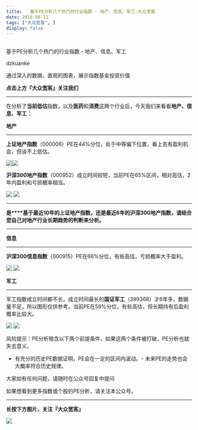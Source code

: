 ```yaml
---
title:   基于PE分析几个热门的行业指数 - 地产、信息、军工-大众宽客
date: 2016-08-11
tags: ["大众宽客", ]
display: false
---
```



## 



基于PE分析几个热门的行业指数 - 地产、信息、军工




dzkuanke




通过深入的数据、直观的图表，展示指数基金投资价值


**点击上方『大众宽客』关注我们**

****

在分析了**当前低估**指数，以及**医药**和**消费**这两个行业后，今天我们来看看**地产、信息、军工：**



**地产**

****

**上证地产指数**（000006）PE在44%分位，处于中等偏下位置，看上去有盈利机会，但谈不上低估。

<img data-s="300,640" data-type="png" src="http://mmbiz.qpic.cn/mmbiz/PKw3FQPmhIjUBQOorm7zadKuvjMc2ldsur2oPpNYTL39ubAGDqyXoXmLk2MJZAOTibFD3CZLCk9Uj2wWCfAOZGQ/0?wx_fmt=png" data-ratio="0.7396449704142012" data-w="507"/><img data-s="300,640" data-type="png" src="http://mmbiz.qpic.cn/mmbiz/PKw3FQPmhIjUBQOorm7zadKuvjMc2ldsbQwblib5CsBuwRvD3TwaLXPPYga0RKLjQicBa0NvKSmC9rTho3GZCjoA/0?wx_fmt=png" data-ratio="0.5773381294964028" data-w=""/>



**<strong style="white-space: pre-wrap;">沪深300地产指数**</strong>（000952）成立时间较短，当前PE在65%区间，相对高估，2年内盈利和亏损概率相当。



<img data-s="300,640" data-type="png" src="http://mmbiz.qpic.cn/mmbiz/PKw3FQPmhIjUBQOorm7zadKuvjMc2ldsFI5Jx9bVKuXZXGZNgyCHahnEOQS99sMhiaAZ6HxrLwZ4JIzFUSjkDyQ/0?wx_fmt=png" style="" data-ratio="0.7225433526011561" data-w="519"/>

<img data-s="300,640" data-type="png" src="http://mmbiz.qpic.cn/mmbiz/PKw3FQPmhIjUBQOorm7zadKuvjMc2ldsPHF51ibYhia0V2Lb0PmsH9rzMCjgicTNb8USUhNibvzx1mOJ8eT3z6X5zg/0?wx_fmt=png" style="" data-ratio="0.5809352517985612" data-w=""/>

****

**是****基于最近10年的上证地产指数，还是最近6年的沪深300地产指数，请结合您自己对地产行业长期趋势的判断来分析。**

****



**信息**

****

**沪深300信息指数**（000915）PE在66%分位，有些高估，亏损概率大于盈利。



<img data-s="300,640" data-type="png" src="http://mmbiz.qpic.cn/mmbiz/PKw3FQPmhIjUBQOorm7zadKuvjMc2lds1gqC4BU5BCWV6mxsj7Is80ntCFoC0UbVTQWnN0e8yHGJ5Pw3YZQ8pg/0?wx_fmt=png" style="" data-ratio="0.7225433526011561" data-w="519"/>

<img data-s="300,640" data-type="png" src="http://mmbiz.qpic.cn/mmbiz/PKw3FQPmhIjUBQOorm7zadKuvjMc2ldsfTRXIr6cQKmhjIflcO3MPO4iaOZiblIxDmgEwBnEXWdG53R0lRpxXhGQ/0?wx_fmt=png" style="" data-ratio="0.5863309352517986" data-w=""/>



**军工**

****

军工指数成立时间都不长，成立时间最长的**国证军工**（399368）才6年多，数据量不足，所以图形仅供参考。当前PE在59%分位，有些高估，但长期持有后盈利概率比较大。

<img data-s="300,640" data-type="png" src="http://mmbiz.qpic.cn/mmbiz/PKw3FQPmhIjUBQOorm7zadKuvjMc2ldsopJK9BvO71ldhfUfIoJK7LLVibLQ8ic0Y1wHhlGHSJUoauYhx0WaYQfA/0?wx_fmt=png" style="" data-ratio="0.7416173570019724" data-w="507"/>

<img data-s="300,640" data-type="png" src="http://mmbiz.qpic.cn/mmbiz/PKw3FQPmhIjUBQOorm7zadKuvjMc2ldsD8R33GpvtYsxhtXZaOsw50bz8ukbu5PicQnhwdCtnaCWibyeMO4Y3bFQ/0?wx_fmt=png" style="" data-ratio="0.5773381294964028" data-w=""/>







风险提示：PE分析暗含以下两个前提条件，如果这两个条件被打破，PE分析也就失去意义。
- 有充分的历史PE数据证明，PE会在一定的区间内波动。- 未来PE的走势也会大概率符合历史规律。






大家如有任何问题，请随时在公众号回复中提问

如果想看到更多指数或个股的PE分析，请关注本公众号。

****

**长按下方图片，关注『大众宽客』**

<img data-s="300,640" data-type="png" data-ratio="1" data-w="129" width="auto" width="auto" src="http://mmbiz.qpic.cn/mmbiz/PKw3FQPmhIjpOw70YiaHYQTPb4TKoqns9M2zxiaLBv1cUZiaEHqVweTjuaW7lzQUemHLxv6k8MpLq8r6cvFhqmDfg/640?wx_fmt=png" style="box-sizing: border-box !important; word-wrap: break-word !important; width: auto !important; visibility: visible !important;"/>